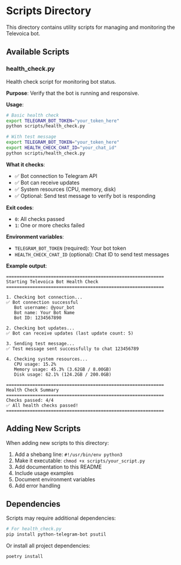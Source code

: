 # Scripts Directory

This directory contains utility scripts for managing and monitoring the Televoica bot.

## Available Scripts

### health_check.py

Health check script for monitoring bot status.

**Purpose**: Verify that the bot is running and responsive.

**Usage**:
```bash
# Basic health check
export TELEGRAM_BOT_TOKEN="your_token_here"
python scripts/health_check.py

# With test message
export TELEGRAM_BOT_TOKEN="your_token_here"
export HEALTH_CHECK_CHAT_ID="your_chat_id"
python scripts/health_check.py
```

**What it checks**:
- ✅ Bot connection to Telegram API
- ✅ Bot can receive updates
- ✅ System resources (CPU, memory, disk)
- ✅ Optional: Send test message to verify bot is responding

**Exit codes**:
- `0`: All checks passed
- `1`: One or more checks failed

**Environment variables**:
- `TELEGRAM_BOT_TOKEN` (required): Your bot token
- `HEALTH_CHECK_CHAT_ID` (optional): Chat ID to send test messages

**Example output**:
```
============================================================
Starting Televoica Bot Health Check
============================================================

1. Checking bot connection...
✅ Bot connection successful
   Bot username: @your_bot
   Bot name: Your Bot Name
   Bot ID: 1234567890

2. Checking bot updates...
✅ Bot can receive updates (last update count: 5)

3. Sending test message...
✅ Test message sent successfully to chat 123456789

4. Checking system resources...
   CPU usage: 15.2%
   Memory usage: 45.3% (3.62GB / 8.00GB)
   Disk usage: 62.1% (124.2GB / 200.0GB)

============================================================
Health Check Summary
============================================================
Checks passed: 4/4
✅ All health checks passed!
============================================================
```

## Adding New Scripts

When adding new scripts to this directory:

1. Add a shebang line: `#!/usr/bin/env python3`
2. Make it executable: `chmod +x scripts/your_script.py`
3. Add documentation to this README
4. Include usage examples
5. Document environment variables
6. Add error handling

## Dependencies

Scripts may require additional dependencies:

```bash
# For health_check.py
pip install python-telegram-bot psutil
```

Or install all project dependencies:

```bash
poetry install
```

